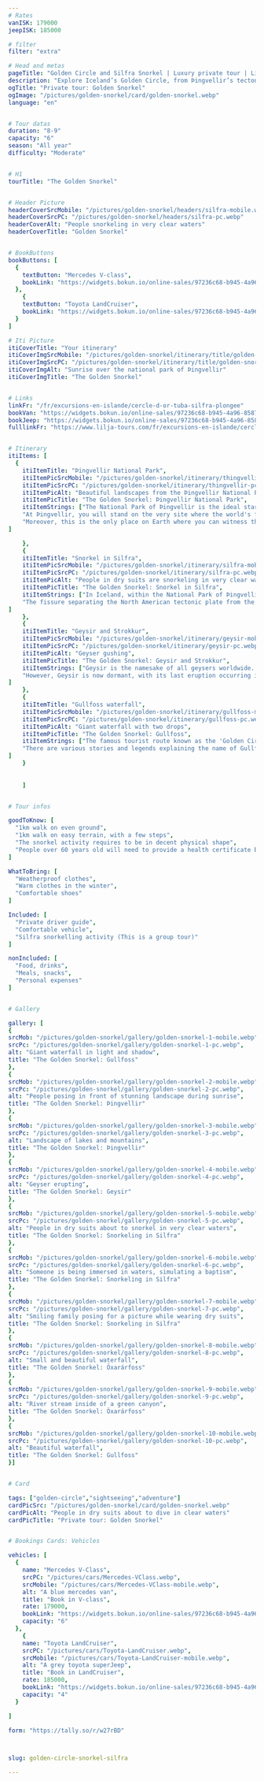 ```yaml
---
# Rates
vanISK: 179000
jeepISK: 185000

# filter
filter: "extra"

# Head and metas
pageTitle: "Golden Circle and Silfra Snorkel | Luxury private tour | Lilja Tours"
description: "Explore Iceland’s Golden Circle, from Þingvellir’s tectonic wonders to the erupting Strokkur and the majestic Gullfoss, and snorkel in the crystal-clear waters at Silfra."
ogTitle: "Private tour: Golden Snorkel"
ogImage: "/pictures/golden-snorkel/card/golden-snorkel.webp"
language: "en"


# Tour datas
duration: "8-9"
capacity: "6"
season: "All year"
difficulty: "Moderate"


# H1
tourTitle: "The Golden Snorkel"


# Header Picture
headerCoverSrcMobile: "/pictures/golden-snorkel/headers/silfra-mobile.webp"
headerCoverSrcPC: "/pictures/golden-snorkel/headers/silfra-pc.webp"
headerCoverAlt: "People snorkeling in very clear waters"
headerCoverTitle: "Golden Snorkel"


# BookButtons
bookButtons: [
  {
    textButton: "Mercedes V-class",
    bookLink: "https://widgets.bokun.io/online-sales/97236c68-b945-4a96-8587-660bdc4c45fd/experience-calendar/902694"
  },
    {
    textButton: "Toyota LandCruiser",
    bookLink: "https://widgets.bokun.io/online-sales/97236c68-b945-4a96-8587-660bdc4c45fd/experience-calendar/971139"
  }
]

# Iti Picture
itiCoverTitle: "Your itinerary"
itiCoverImgSrcMobile: "/pictures/golden-snorkel/itinerary/title/golden-snorkel-mobile.webp"
itiCoverImgSrcPC: "/pictures/golden-snorkel/itinerary/title/golden-snorkel-pc.webp"
itiCoverImgAlt: "Sunrise over the national park of Þingvellir"
itiCoverImgTitle: "The Golden Snorkel"


# Links
linkFr: "/fr/excursions-en-islande/cercle-d-or-tuba-silfra-plongee"
bookVan: "https://widgets.bokun.io/online-sales/97236c68-b945-4a96-8587-660bdc4c45fd/experience-calendar/902694"
bookJeep: "https://widgets.bokun.io/online-sales/97236c68-b945-4a96-8587-660bdc4c45fd/experience-calendar/971139"
fulllinkFr: "https://www.lilja-tours.com/fr/excursions-en-islande/cercle-d-or-tuba-silfra-plongee"


# Itinerary
itiItems: [
  { 
    itiItemTitle: "Þingvellir National Park",
    itiItemPicSrcMobile: "/pictures/golden-snorkel/itinerary/thingvellir-mobile.webp",
    itiItemPicSrcPC: "/pictures/golden-snorkel/itinerary/thingvellir-pc.webp",
    itiItemPicAlt: "Beautiful landscapes from the Þingvellir National Park in Iceland",
    itiItemPicTitle: "The Golden Snorkel: Þingvellir National Park",
    itiItemStrings: ["The National Park of Þingvellir is the ideal starting point for this tour, offering both historical significance and breathtaking geological wonders.",
    "At Þingvellir, you will stand on the very site where the world's first parliament was established in the year 930, a place of immense cultural heritage.",
    "Moreover, this is the only place on Earth where you can witness the North Atlantic ridge—the boundary between the North American and Eurasian tectonic plates—right beneath your feet. Standing on the viewing platform, you are quite literally at the very edge of the American continent."
]

    },
    {
    itiItemTitle: "Snorkel in Silfra",
    itiItemPicSrcMobile: "/pictures/golden-snorkel/itinerary/silfra-mobile.webp",
    itiItemPicSrcPC: "/pictures/golden-snorkel/itinerary/silfra-pc.webp",
    itiItemPicAlt: "People in dry suits are snorkeling in very clear waters",
    itiItemPicTitle: "The Golden Snorkel: Snorkel in Silfra",
    itiItemStrings: ["In Iceland, within the National Park of Þingvellir, you can swim in some of the clearest waters on Earth, with an astonishing underwater visibility of about 100 meters.",
    "The fissure separating the North American tectonic plate from the Hreppa plate (a tiny tectonic plate trapped between two massive continental ones) runs through Þingvellir. About a hundred kilometers away, water from the Langjökull glacier travels underground through a corridor of lava rock before emerging in the Silfra fissure. Since lava rock is one of nature’s best filters, the water remains crystal clear, making this experience truly breathtaking."
]
    },
    {
    itiItemTitle: "Geysir and Strokkur",
    itiItemPicSrcMobile: "/pictures/golden-snorkel/itinerary/geysir-mobile.webp",
    itiItemPicSrcPC: "/pictures/golden-snorkel/itinerary/geysir-pc.webp",
    itiItemPicAlt: "Geyser gushing",
    itiItemPicTitle: "The Golden Snorkel: Geysir and Strokkur",
    itiItemStrings: ["Geysir is the namesake of all geysers worldwide. This is where the word 'Geyser' originates from. The name Geysir comes from the Icelandic term 'Að geysa,' meaning 'to gush.'",
    "However, Geysir is now dormant, with its last eruption occurring in the year 2000. Its little brother, Strokkur, remains highly active, shooting a spectacular column of water into the air every 5 to 10 minutes on average."
]
    },
    {
    itiItemTitle: "Gullfoss waterfall",
    itiItemPicSrcMobile: "/pictures/golden-snorkel/itinerary/gullfoss-mobile.webp",
    itiItemPicSrcPC: "/pictures/golden-snorkel/itinerary/gullfoss-pc.webp",
    itiItemPicAlt: "Giant waterfall with two drops",
    itiItemPicTitle: "The Golden Snorkel: Gullfoss",
    itiItemStrings: ["The famous tourist route known as the 'Golden Circle' is named after this iconic waterfall. Its name, Gullfoss, translates to 'Golden Waterfall.'",
    "There are various stories and legends explaining the name of Gullfoss, but we will leave it to your guide to share them with you! It is also worth noting that this waterfall almost vanished due to an industrial project that aimed to harness the river’s power for a hydroelectric plant."
]
    }
    
    
    ]


# Tour infos

goodToKnow: [
  "1km walk on even ground", 
  "1km walk on easy terrain, with a few steps", 
  "The snorkel activity requires to be in decent physical shape",
  "People over 60 years old will need to provide a health certificate before taking part."
]

WhatToBring: [
  "Weatherproof clothes", 
  "Warm clothes in the winter", 
  "Comfortable shoes"
]

Included: [
  "Private driver guide",
  "Comfortable vehicle",
  "Silfra snorkelling activity (This is a group tour)"
]

nonIncluded: [
  "Food, drinks", 
  "Meals, snacks", 
  "Personal expenses"
]


# Gallery

gallery: [
{
srcMob: "/pictures/golden-snorkel/gallery/golden-snorkel-1-mobile.webp",
srcPc: "/pictures/golden-snorkel/gallery/golden-snorkel-1-pc.webp",
alt: "Giant waterfall in light and shadow",
title: "The Golden Snorkel: Gullfoss"
},    
{
srcMob: "/pictures/golden-snorkel/gallery/golden-snorkel-2-mobile.webp",
srcPc: "/pictures/golden-snorkel/gallery/golden-snorkel-2-pc.webp",
alt: "People posing in front of stunning landscape during sunrise",
title: "The Golden Snorkel: Þingvellir"
},    
{
srcMob: "/pictures/golden-snorkel/gallery/golden-snorkel-3-mobile.webp",
srcPc: "/pictures/golden-snorkel/gallery/golden-snorkel-3-pc.webp",
alt: "Landscape of lakes and mountains",
title: "The Golden Snorkel: Þingvellir"
},  
{
srcMob: "/pictures/golden-snorkel/gallery/golden-snorkel-4-mobile.webp",
srcPc: "/pictures/golden-snorkel/gallery/golden-snorkel-4-pc.webp",
alt: "Geyser erupting",
title: "The Golden Snorkel: Geysir"
},  
{
srcMob: "/pictures/golden-snorkel/gallery/golden-snorkel-5-mobile.webp",
srcPc: "/pictures/golden-snorkel/gallery/golden-snorkel-5-pc.webp",
alt: "People in dry suits about to snorkel in very clear waters",
title: "The Golden Snorkel: Snorkeling in Silfra"
},   
{
srcMob: "/pictures/golden-snorkel/gallery/golden-snorkel-6-mobile.webp",
srcPc: "/pictures/golden-snorkel/gallery/golden-snorkel-6-pc.webp",
alt: "Someone is being immersed in waters, simulating a baptism",
title: "The Golden Snorkel: Snorkeling in Silfra"
},    
{
srcMob: "/pictures/golden-snorkel/gallery/golden-snorkel-7-mobile.webp",
srcPc: "/pictures/golden-snorkel/gallery/golden-snorkel-7-pc.webp",
alt: "Smiling family posing for a picture while wearing dry suits",
title: "The Golden Snorkel: Snorkeling in Silfra"
},  
{
srcMob: "/pictures/golden-snorkel/gallery/golden-snorkel-8-mobile.webp",
srcPc: "/pictures/golden-snorkel/gallery/golden-snorkel-8-pc.webp",
alt: "Small and beautiful waterfall",
title: "The Golden Snorkel: Öxarárfoss"
},  
{
srcMob: "/pictures/golden-snorkel/gallery/golden-snorkel-9-mobile.webp",
srcPc: "/pictures/golden-snorkel/gallery/golden-snorkel-9-pc.webp",
alt: "River stream inside of a green canyon",
title: "The Golden Snorkel: Öxarárfoss"
},  
{
srcMob: "/pictures/golden-snorkel/gallery/golden-snorkel-10-mobile.webp",
srcPc: "/pictures/golden-snorkel/gallery/golden-snorkel-10-pc.webp",
alt: "Beautiful waterfall",
title: "The Golden Snorkel: Gullfoss"
}]


# Card

tags: ["golden-circle","sightseeing","adventure"]
cardPicSrc: "/pictures/golden-snorkel/card/golden-snorkel.webp"
cardPicAlt: "People in dry suits about to dive in clear waters"
cardPicTitle: "Private tour: Golden Snorkel"


# Bookings Cards: Vehicles

vehicles: [
  {
    name: "Mercedes V-Class",
    srcPC: "/pictures/cars/Mercedes-VClass.webp",
    srcMobile: "/pictures/cars/Mercedes-VClass-mobile.webp",
    alt: "A blue mercedes van",
    title: "Book in V-class",
    rate: 179000,
    bookLink: "https://widgets.bokun.io/online-sales/97236c68-b945-4a96-8587-660bdc4c45fd/experience-calendar/902694",
    capacity: "6"
  },
    {
    name: "Toyota LandCruiser",
    srcPC: "/pictures/cars/Toyota-LandCruiser.webp",
    srcMobile: "/pictures/cars/Toyota-LandCruiser-mobile.webp",
    alt: "A grey toyota superJeep",
    title: "Book in LandCruiser",
    rate: 185000,
    bookLink: "https://widgets.bokun.io/online-sales/97236c68-b945-4a96-8587-660bdc4c45fd/experience-calendar/971139",
    capacity: "4"
  }

]

form: "https://tally.so/r/w27rBD"



slug: golden-circle-snorkel-silfra

---
```


